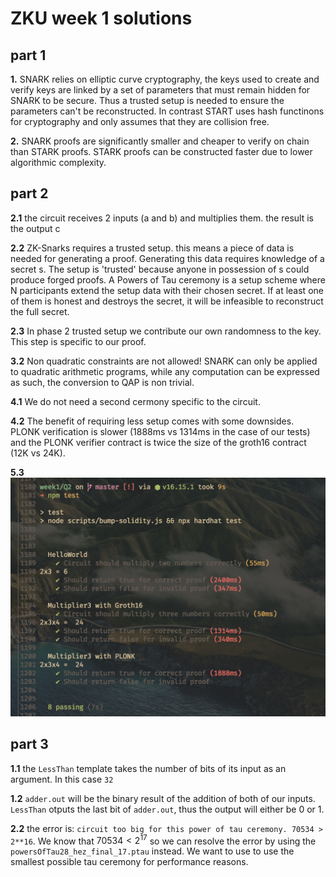 # ZKU week 1 solutions

## part 1

**1.** SNARK relies on elliptic curve cryptography, the keys used to create and verify keys are linked by a set of parameters that must remain hidden for SNARK to be secure. Thus a trusted setup is needed to ensure the parameters can't be reconstructed. In contrast START uses hash functinons for cryptography and only assumes that they are collision free.

**2.** SNARK proofs are significantly smaller and cheaper to verify on chain than STARK proofs. STARK proofs can be constructed faster due to lower algorithmic complexity.

## part 2

**2.1** the circuit receives 2 inputs (a and b) and multiplies them. the result is the output c

**2.2** ZK-Snarks requires a trusted setup. this means a piece of data is needed for generating a proof. Generating this data requires knowledge of a secret s. The setup is 'trusted' because anyone in possession of s could produce forged proofs. A Powers of Tau ceremony is a setup scheme where N participants extend the setup data with their chosen secret. If at least one of them is honest and destroys the secret, it will be infeasible to reconstruct the full secret.

**2.3** In phase 2 trusted setup we contribute our own randomness to the key. This step is specific to our proof.

**3.2** Non quadratic constraints are not allowed! SNARK can only be applied to quadratic arithmetic programs, while any computation can be expressed as such, the conversion to QAP is non trivial.

**4.1** We do not need a second cermony specific to the circuit. 

**4.2** The benefit of requiring less setup comes with some downsides. PLONK verification is slower (1888ms vs 1314ms in the case of our tests) and the PLONK verifier contract is twice the size of the groth16 contract (12K vs 24K).

**5.3** ![test screenshot](./Q2/test.png)

## part 3

**1.1** the `LessThan` template takes the number of bits of its input as an argument. In this case `32`

**1.2** `adder.out` will be the binary result of the addition of both of our inputs. `LessThan` otputs the last bit of `adder.out`, thus the output will either be 0 or 1.

**2.2** the error is: `circuit too big for this power of tau ceremony. 70534 > 2**16`. We know that $70534 < 2^{17}$ so we can resolve the error by using the `powersOfTau28_hez_final_17.ptau` instead. We want to use to use the smallest possible tau ceremony for performance reasons.







